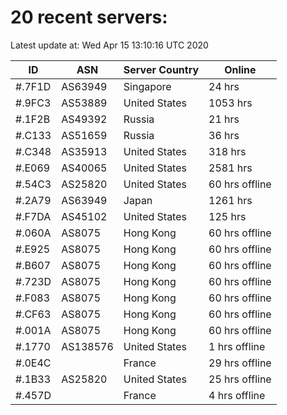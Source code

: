 # 20 recent servers:

Latest update at: Wed Apr 15 13:10:16 UTC 2020

| ID | ASN | Server Country | Online |
| -- | --- | -------------- | ------ |
| #.7F1D | AS63949 | Singapore | 24 hrs |
| #.9FC3 | AS53889 | United States | 1053 hrs |
| #.1F2B | AS49392 | Russia | 21 hrs |
| #.C133 | AS51659 | Russia | 36 hrs |
| #.C348 | AS35913 | United States | 318 hrs |
| #.E069 | AS40065 | United States | 2581 hrs |
| #.54C3 | AS25820 | United States | 60 hrs offline |
| #.2A79 | AS63949 | Japan | 1261 hrs |
| #.F7DA | AS45102 | United States | 125 hrs |
| #.060A | AS8075 | Hong Kong | 60 hrs offline |
| #.E925 | AS8075 | Hong Kong | 60 hrs offline |
| #.B607 | AS8075 | Hong Kong | 60 hrs offline |
| #.723D | AS8075 | Hong Kong | 60 hrs offline |
| #.F083 | AS8075 | Hong Kong | 60 hrs offline |
| #.CF63 | AS8075 | Hong Kong | 60 hrs offline |
| #.001A | AS8075 | Hong Kong | 60 hrs offline |
| #.1770 | AS138576 | United States | 1 hrs offline |
| #.0E4C |  | France | 29 hrs offline |
| #.1B33 | AS25820 | United States | 25 hrs offline |
| #.457D |  | France | 4 hrs offline |

